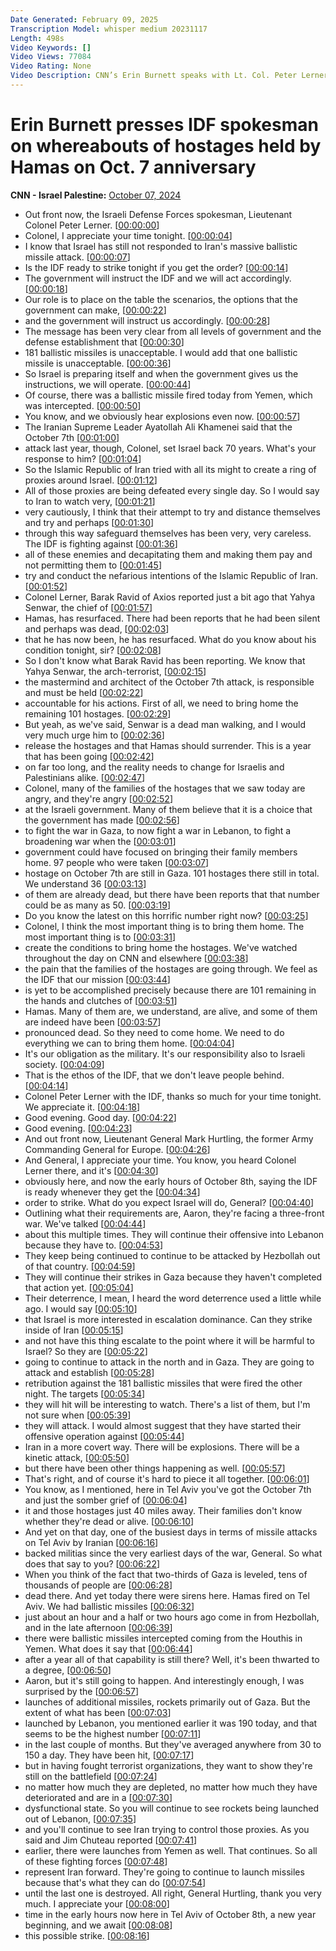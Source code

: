 ```yaml
---
Date Generated: February 09, 2025
Transcription Model: whisper medium 20231117
Length: 498s
Video Keywords: []
Video Views: 77084
Video Rating: None
Video Description: CNN’s Erin Burnett speaks with Lt. Col. Peter Lerner, a spokesman for the Israel Defense Forces, on the anniversary of the Oct. 7 terror attacks. Burnett discusses the interview with Lt. Gen. Mark Hertling (Ret.). #CNN #News
---
```


# Erin Burnett presses IDF spokesman on whereabouts of hostages held by Hamas on Oct. 7 anniversary
**CNN - Israel Palestine:** [October 07, 2024](https://www.youtube.com/watch?v=xJjzssOEOlk)
*  Out front now, the Israeli Defense Forces spokesman, Lieutenant Colonel Peter Lerner. [[00:00:00](https://www.youtube.com/watch?v=xJjzssOEOlk&t=0.0s)]
*  Colonel, I appreciate your time tonight. [[00:00:04](https://www.youtube.com/watch?v=xJjzssOEOlk&t=4.8s)]
*  I know that Israel has still not responded to Iran's massive ballistic missile attack. [[00:00:07](https://www.youtube.com/watch?v=xJjzssOEOlk&t=7.12s)]
*  Is the IDF ready to strike tonight if you get the order? [[00:00:14](https://www.youtube.com/watch?v=xJjzssOEOlk&t=14.32s)]
*  The government will instruct the IDF and we will act accordingly. [[00:00:18](https://www.youtube.com/watch?v=xJjzssOEOlk&t=18.88s)]
*  Our role is to place on the table the scenarios, the options that the government can make, [[00:00:22](https://www.youtube.com/watch?v=xJjzssOEOlk&t=22.0s)]
*  and the government will instruct us accordingly. [[00:00:28](https://www.youtube.com/watch?v=xJjzssOEOlk&t=28.24s)]
*  The message has been very clear from all levels of government and the defense establishment that [[00:00:30](https://www.youtube.com/watch?v=xJjzssOEOlk&t=30.72s)]
*  181 ballistic missiles is unacceptable. I would add that one ballistic missile is unacceptable. [[00:00:36](https://www.youtube.com/watch?v=xJjzssOEOlk&t=36.72s)]
*  So Israel is preparing itself and when the government gives us the instructions, we will operate. [[00:00:44](https://www.youtube.com/watch?v=xJjzssOEOlk&t=44.8s)]
*  Of course, there was a ballistic missile fired today from Yemen, which was intercepted. [[00:00:50](https://www.youtube.com/watch?v=xJjzssOEOlk&t=50.239999999999995s)]
*  You know, and we obviously hear explosions even now. [[00:00:57](https://www.youtube.com/watch?v=xJjzssOEOlk&t=57.36s)]
*  The Iranian Supreme Leader Ayatollah Ali Khamenei said that the October 7th [[00:01:00](https://www.youtube.com/watch?v=xJjzssOEOlk&t=60.88s)]
*  attack last year, though, Colonel, set Israel back 70 years. What's your response to him? [[00:01:04](https://www.youtube.com/watch?v=xJjzssOEOlk&t=64.96000000000001s)]
*  So the Islamic Republic of Iran tried with all its might to create a ring of proxies around Israel. [[00:01:12](https://www.youtube.com/watch?v=xJjzssOEOlk&t=72.16s)]
*  All of those proxies are being defeated every single day. So I would say to Iran to watch very, [[00:01:21](https://www.youtube.com/watch?v=xJjzssOEOlk&t=81.92s)]
*  very cautiously, I think that their attempt to try and distance themselves and try and perhaps [[00:01:30](https://www.youtube.com/watch?v=xJjzssOEOlk&t=90.0s)]
*  through this way safeguard themselves has been very, very careless. The IDF is fighting against [[00:01:36](https://www.youtube.com/watch?v=xJjzssOEOlk&t=96.08s)]
*  all of these enemies and decapitating them and making them pay and not permitting them to [[00:01:45](https://www.youtube.com/watch?v=xJjzssOEOlk&t=105.04s)]
*  try and conduct the nefarious intentions of the Islamic Republic of Iran. [[00:01:52](https://www.youtube.com/watch?v=xJjzssOEOlk&t=112.24000000000001s)]
*  Colonel Lerner, Barak Ravid of Axios reported just a bit ago that Yahya Senwar, the chief of [[00:01:57](https://www.youtube.com/watch?v=xJjzssOEOlk&t=117.52000000000001s)]
*  Hamas, has resurfaced. There had been reports that he had been silent and perhaps was dead, [[00:02:03](https://www.youtube.com/watch?v=xJjzssOEOlk&t=123.52000000000001s)]
*  that he has now been, he has resurfaced. What do you know about his condition tonight, sir? [[00:02:08](https://www.youtube.com/watch?v=xJjzssOEOlk&t=128.8s)]
*  So I don't know what Barak Ravid has been reporting. We know that Yahya Senwar, the arch-terrorist, [[00:02:15](https://www.youtube.com/watch?v=xJjzssOEOlk&t=135.28s)]
*  the mastermind and architect of the October 7th attack, is responsible and must be held [[00:02:22](https://www.youtube.com/watch?v=xJjzssOEOlk&t=142.72s)]
*  accountable for his actions. First of all, we need to bring home the remaining 101 hostages. [[00:02:29](https://www.youtube.com/watch?v=xJjzssOEOlk&t=149.6s)]
*  But yeah, as we've said, Senwar is a dead man walking, and I would very much urge him to [[00:02:36](https://www.youtube.com/watch?v=xJjzssOEOlk&t=156.07999999999998s)]
*  release the hostages and that Hamas should surrender. This is a year that has been going [[00:02:42](https://www.youtube.com/watch?v=xJjzssOEOlk&t=162.48s)]
*  on far too long, and the reality needs to change for Israelis and Palestinians alike. [[00:02:47](https://www.youtube.com/watch?v=xJjzssOEOlk&t=167.28s)]
*  Colonel, many of the families of the hostages that we saw today are angry, and they're angry [[00:02:52](https://www.youtube.com/watch?v=xJjzssOEOlk&t=172.23999999999998s)]
*  at the Israeli government. Many of them believe that it is a choice that the government has made [[00:02:56](https://www.youtube.com/watch?v=xJjzssOEOlk&t=176.56s)]
*  to fight the war in Gaza, to now fight a war in Lebanon, to fight a broadening war when the [[00:03:01](https://www.youtube.com/watch?v=xJjzssOEOlk&t=181.6s)]
*  government could have focused on bringing their family members home. 97 people who were taken [[00:03:07](https://www.youtube.com/watch?v=xJjzssOEOlk&t=187.68s)]
*  hostage on October 7th are still in Gaza. 101 hostages there still in total. We understand 36 [[00:03:13](https://www.youtube.com/watch?v=xJjzssOEOlk&t=193.68s)]
*  of them are already dead, but there have been reports that that number could be as many as 50. [[00:03:19](https://www.youtube.com/watch?v=xJjzssOEOlk&t=199.68s)]
*  Do you know the latest on this horrific number right now? [[00:03:25](https://www.youtube.com/watch?v=xJjzssOEOlk&t=205.76000000000002s)]
*  Colonel, I think the most important thing is to bring them home. The most important thing is to [[00:03:31](https://www.youtube.com/watch?v=xJjzssOEOlk&t=211.68s)]
*  create the conditions to bring home the hostages. We've watched throughout the day on CNN and elsewhere [[00:03:38](https://www.youtube.com/watch?v=xJjzssOEOlk&t=218.08s)]
*  the pain that the families of the hostages are going through. We feel as the IDF that our mission [[00:03:44](https://www.youtube.com/watch?v=xJjzssOEOlk&t=224.48000000000002s)]
*  is yet to be accomplished precisely because there are 101 remaining in the hands and clutches of [[00:03:51](https://www.youtube.com/watch?v=xJjzssOEOlk&t=231.20000000000002s)]
*  Hamas. Many of them are, we understand, are alive, and some of them are indeed have been [[00:03:57](https://www.youtube.com/watch?v=xJjzssOEOlk&t=237.2s)]
*  pronounced dead. So they need to come home. We need to do everything we can to bring them home. [[00:04:04](https://www.youtube.com/watch?v=xJjzssOEOlk&t=244.16s)]
*  It's our obligation as the military. It's our responsibility also to Israeli society. [[00:04:09](https://www.youtube.com/watch?v=xJjzssOEOlk&t=249.04s)]
*  That is the ethos of the IDF, that we don't leave people behind. [[00:04:14](https://www.youtube.com/watch?v=xJjzssOEOlk&t=254.39999999999998s)]
*  Colonel Peter Lerner with the IDF, thanks so much for your time tonight. We appreciate it. [[00:04:18](https://www.youtube.com/watch?v=xJjzssOEOlk&t=258.88s)]
*  Good evening. Good day. [[00:04:22](https://www.youtube.com/watch?v=xJjzssOEOlk&t=262.71999999999997s)]
*  Good evening. [[00:04:23](https://www.youtube.com/watch?v=xJjzssOEOlk&t=263.52s)]
*  And out front now, Lieutenant General Mark Hurtling, the former Army Commanding General for Europe. [[00:04:26](https://www.youtube.com/watch?v=xJjzssOEOlk&t=266.64s)]
*  And General, I appreciate your time. You know, you heard Colonel Lerner there, and it's [[00:04:30](https://www.youtube.com/watch?v=xJjzssOEOlk&t=270.96s)]
*  obviously here, and now the early hours of October 8th, saying the IDF is ready whenever they get the [[00:04:34](https://www.youtube.com/watch?v=xJjzssOEOlk&t=274.32s)]
*  order to strike. What do you expect Israel will do, General? [[00:04:40](https://www.youtube.com/watch?v=xJjzssOEOlk&t=280.71999999999997s)]
*  Outlining what their requirements are, Aaron, they're facing a three-front war. We've talked [[00:04:44](https://www.youtube.com/watch?v=xJjzssOEOlk&t=284.96s)]
*  about this multiple times. They will continue their offensive into Lebanon because they have to. [[00:04:53](https://www.youtube.com/watch?v=xJjzssOEOlk&t=293.84s)]
*  They keep being continued to continue to be attacked by Hezbollah out of that country. [[00:04:59](https://www.youtube.com/watch?v=xJjzssOEOlk&t=299.84s)]
*  They will continue their strikes in Gaza because they haven't completed that action yet. [[00:05:04](https://www.youtube.com/watch?v=xJjzssOEOlk&t=304.96s)]
*  Their deterrence, I mean, I heard the word deterrence used a little while ago. I would say [[00:05:10](https://www.youtube.com/watch?v=xJjzssOEOlk&t=310.64000000000004s)]
*  that Israel is more interested in escalation dominance. Can they strike inside of Iran [[00:05:15](https://www.youtube.com/watch?v=xJjzssOEOlk&t=315.84000000000003s)]
*  and not have this thing escalate to the point where it will be harmful to Israel? So they are [[00:05:22](https://www.youtube.com/watch?v=xJjzssOEOlk&t=322.8s)]
*  going to continue to attack in the north and in Gaza. They are going to attack and establish [[00:05:28](https://www.youtube.com/watch?v=xJjzssOEOlk&t=328.88s)]
*  retribution against the 181 ballistic missiles that were fired the other night. The targets [[00:05:34](https://www.youtube.com/watch?v=xJjzssOEOlk&t=334.40000000000003s)]
*  they will hit will be interesting to watch. There's a list of them, but I'm not sure when [[00:05:39](https://www.youtube.com/watch?v=xJjzssOEOlk&t=339.76s)]
*  they will attack. I would almost suggest that they have started their offensive operation against [[00:05:44](https://www.youtube.com/watch?v=xJjzssOEOlk&t=344.96s)]
*  Iran in a more covert way. There will be explosions. There will be a kinetic attack, [[00:05:50](https://www.youtube.com/watch?v=xJjzssOEOlk&t=350.71999999999997s)]
*  but there have been other things happening as well. [[00:05:57](https://www.youtube.com/watch?v=xJjzssOEOlk&t=357.52s)]
*  That's right, and of course it's hard to piece it all together. [[00:06:01](https://www.youtube.com/watch?v=xJjzssOEOlk&t=361.68s)]
*  You know, as I mentioned, here in Tel Aviv you've got the October 7th and just the somber grief of [[00:06:04](https://www.youtube.com/watch?v=xJjzssOEOlk&t=364.96s)]
*  it and those hostages just 40 miles away. Their families don't know whether they're dead or alive. [[00:06:10](https://www.youtube.com/watch?v=xJjzssOEOlk&t=370.64s)]
*  And yet on that day, one of the busiest days in terms of missile attacks on Tel Aviv by Iranian [[00:06:16](https://www.youtube.com/watch?v=xJjzssOEOlk&t=376.8s)]
*  backed militias since the very earliest days of the war, General. So what does that say to you? [[00:06:22](https://www.youtube.com/watch?v=xJjzssOEOlk&t=382.56s)]
*  When you think of the fact that two-thirds of Gaza is leveled, tens of thousands of people are [[00:06:28](https://www.youtube.com/watch?v=xJjzssOEOlk&t=388.0s)]
*  dead there. And yet today there were sirens here. Hamas fired on Tel Aviv. We had ballistic missiles [[00:06:32](https://www.youtube.com/watch?v=xJjzssOEOlk&t=392.4s)]
*  just about an hour and a half or two hours ago come in from Hezbollah, and in the late afternoon [[00:06:39](https://www.youtube.com/watch?v=xJjzssOEOlk&t=399.76s)]
*  there were ballistic missiles intercepted coming from the Houthis in Yemen. What does it say that [[00:06:44](https://www.youtube.com/watch?v=xJjzssOEOlk&t=404.96s)]
*  after a year all of that capability is still there? Well, it's been thwarted to a degree, [[00:06:50](https://www.youtube.com/watch?v=xJjzssOEOlk&t=410.0s)]
*  Aaron, but it's still going to happen. And interestingly enough, I was surprised by the [[00:06:57](https://www.youtube.com/watch?v=xJjzssOEOlk&t=417.04s)]
*  launches of additional missiles, rockets primarily out of Gaza. But the extent of what has been [[00:07:03](https://www.youtube.com/watch?v=xJjzssOEOlk&t=423.12s)]
*  launched by Lebanon, you mentioned earlier it was 190 today, and that seems to be the highest number [[00:07:11](https://www.youtube.com/watch?v=xJjzssOEOlk&t=431.52000000000004s)]
*  in the last couple of months. But they've averaged anywhere from 30 to 150 a day. They have been hit, [[00:07:17](https://www.youtube.com/watch?v=xJjzssOEOlk&t=437.36s)]
*  but in having fought terrorist organizations, they want to show they're still on the battlefield [[00:07:24](https://www.youtube.com/watch?v=xJjzssOEOlk&t=444.72s)]
*  no matter how much they are depleted, no matter how much they have deteriorated and are in a [[00:07:30](https://www.youtube.com/watch?v=xJjzssOEOlk&t=450.48s)]
*  dysfunctional state. So you will continue to see rockets being launched out of Lebanon, [[00:07:35](https://www.youtube.com/watch?v=xJjzssOEOlk&t=455.76000000000005s)]
*  and you'll continue to see Iran trying to control those proxies. As you said and Jim Chuteau reported [[00:07:41](https://www.youtube.com/watch?v=xJjzssOEOlk&t=461.04s)]
*  earlier, there were launches from Yemen as well. That continues. So all of these fighting forces [[00:07:48](https://www.youtube.com/watch?v=xJjzssOEOlk&t=468.08000000000004s)]
*  represent Iran forward. They're going to continue to launch missiles because that's what they can do [[00:07:54](https://www.youtube.com/watch?v=xJjzssOEOlk&t=474.4s)]
*  until the last one is destroyed. All right, General Hurtling, thank you very much. I appreciate your [[00:08:00](https://www.youtube.com/watch?v=xJjzssOEOlk&t=480.8s)]
*  time in the early hours now here in Tel Aviv of October 8th, a new year beginning, and we await [[00:08:08](https://www.youtube.com/watch?v=xJjzssOEOlk&t=488.48s)]
*  this possible strike. [[00:08:16](https://www.youtube.com/watch?v=xJjzssOEOlk&t=496.64s)]
